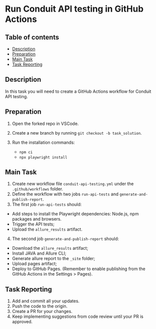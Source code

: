 # Run Conduit API testing in GitHub Actions

## Table of contents

- [Description](#description)
- [Preparation](#preparation)
- [Main Task](#main-task)
- [Task Reporting](#task-reporting)

## Description

In this task you will need to create a GitHub Actions workflow for Conduit API testing. 


## Preparation

1. Open the forked repo in VSCode.
2. Create a new branch by running `git checkout -b task_solution`.
3. Run the installation commands:

    - `npm ci`
    - `npx playwright install`


## Main Task

1. Create new workflow file `conduit-api-testing.yml` under the `.github/workflows` folder. 
2. Define the workflow with two jobs `run-api-tests` and `generate-and-publish-report`. 
3. The first job `run-api-tests` should:
- Add steps to install the Playwright dependencies: Node.js, npm packages and browsers. 
- Trigger the API tests; 
- Upload the `allure_results` artifact. 
4. The second job `generate-and-publish-report` should: 
- Download the `allure_results` artifact;
- Install JAVA and Allure CLI;
- Generate allure report to the `_site` folder;
- Upload pages artifact;
- Deploy to GitHub Pages. (Remember to enable publishing from the GitHub Actions in the Settings > Pages). 

## Task Reporting

1. Add and commit all your updates.
2. Push the code to the origin.
3. Create a PR for your changes.
4. Keep implementing suggestions from code review until your PR is approved.
